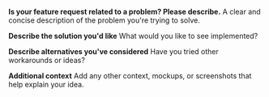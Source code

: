 **Is your feature request related to a problem? Please describe.**
A clear and concise description of the problem you're trying to solve.

**Describe the solution you'd like**
What would you like to see implemented?

**Describe alternatives you've considered**
Have you tried other workarounds or ideas?

**Additional context**
Add any other context, mockups, or screenshots that help explain your idea.
